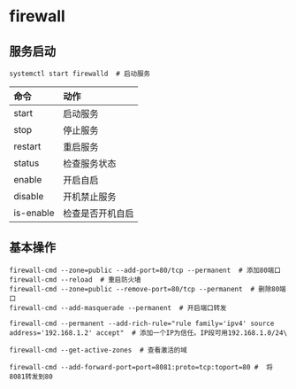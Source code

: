 # firewall

## 服务启动

``` shell
systemctl start firewalld  # 启动服务
```

| 命令 | 动作 |
|:----- | :----- |
| start | 启动服务 |
| stop | 停止服务 |
| restart | 重启服务 |
| status | 检查服务状态 |
| enable | 开启自启 |
| disable | 开机禁止服务 |
| is-enable | 检查是否开机自启 |

## 基本操作

``` shell
firewall-cmd --zone=public --add-port=80/tcp --permanent  # 添加80端口
firewall-cmd --reload  # 重启防火墙
firewall-cmd --zone=public --remove-port=80/tcp --permanent  # 删除80端口
firewall-cmd --add-masquerade --permanent  # 开启端口转发

firewall-cmd --permanent --add-rich-rule="rule family='ipv4' source address='192.168.1.2' accept"  # 添加一个IP为信任。IP段可用192.168.1.0/24\

firewall-cmd --get-active-zones  # 查看激活的域

firewall-cmd --add-forward-port=port=8081:proto=tcp:toport=80 #  将8081转发到80
```